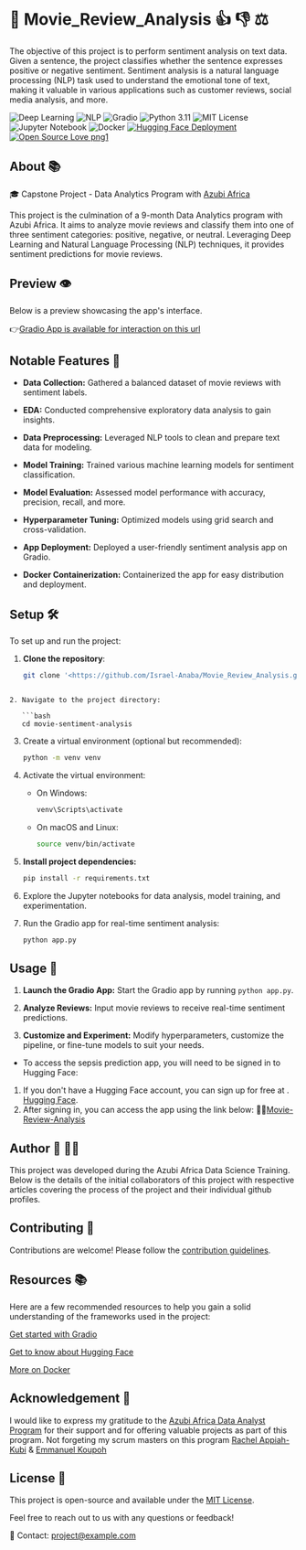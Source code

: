 # 🚀 Movie_Review_Analysis 👍 👎 ⚖️

The objective of this project is to perform sentiment analysis on text data. Given a sentence, the project classifies whether the sentence expresses positive or negative sentiment. Sentiment analysis is a natural language processing (NLP) task used to understand the emotional tone of text, making it valuable in various applications such as customer reviews, social media analysis, and more.

![Deep Learning](https://img.shields.io/badge/Deep%20Learning-Enabled-brightgreen)
![NLP](https://img.shields.io/badge/NLP-Ready-blue)
![Gradio](https://img.shields.io/badge/Gradio-Integrated-orange)
![Python 3.11](https://img.shields.io/badge/Python-3.11%2B-blue)
![MIT License](https://img.shields.io/badge/License-MIT-lightgrey)
![Jupyter Notebook](https://img.shields.io/badge/Notebook-Jupyter-yellow)
![Docker](https://img.shields.io/badge/Docker-Ready-blueviolet)
[![Hugging Face Deployment](https://img.shields.io/badge/Hugging%20Face-Deployed-brightgreen)](https://huggingface.co/my-awesome-ml-web-app)
[![Open Source Love png1](https://badges.frapsoft.com/os/v1/open-source.png?v=103)](https://github.com/ellerbrock/open-source-badges/)



## About 📚
🎓 Capstone Project - Data Analytics Program with [Azubi Africa](https://www.azubiafrica.org/data-analytics)

This project is the culmination of a 9-month Data Analytics program with Azubi Africa. It aims to analyze movie reviews and classify them into one of three sentiment categories: positive, negative, or neutral. Leveraging Deep Learning and Natural Language Processing (NLP) techniques, it provides sentiment predictions for movie reviews.

## Preview 👁️

Below is a preview showcasing the app's interface.

<!-- ![Prev](Screenshots/Preview3.png) -->


 👉[Gradio App is available for interaction on this url](http://127.0.0.1:7860/)


## Notable Features 🌟

- **Data Collection:** Gathered a balanced dataset of movie reviews with sentiment labels.

- **EDA:** Conducted comprehensive exploratory data analysis to gain insights.

- **Data Preprocessing:** Leveraged NLP tools to clean and prepare text data for modeling.

- **Model Training:** Trained various machine learning models for sentiment classification.

- **Model Evaluation:** Assessed model performance with accuracy, precision, recall, and more.

- **Hyperparameter Tuning:** Optimized models using grid search and cross-validation.

- **App Deployment:** Deployed a user-friendly sentiment analysis app on Gradio.

- **Docker Containerization:** Containerized the app for easy distribution and deployment.


## Setup 🛠️
To set up and run the project:

1. **Clone the repository**:
   ```bash
   git clone '<https://github.com/Israel-Anaba/Movie_Review_Analysis.git>'
```

2. Navigate to the project directory:

   ```bash
   cd movie-sentiment-analysis
   ```
3. Create a virtual environment (optional but recommended):

   ```bash
   python -m venv venv
   ```
4. Activate the virtual environment:

   - On Windows:
     ```bash
     venv\Scripts\activate
     ```
   - On macOS and Linux:
     ```bash
     source venv/bin/activate
     ```
5. **Install project dependencies:**

   ```bash
   pip install -r requirements.txt
   ```
6. Explore the Jupyter notebooks for data analysis, model training, and experimentation.

7. Run the Gradio app for real-time sentiment analysis:

   ```bash
   python app.py
   ```

## Usage 🚀

1. **Launch the Gradio App:** Start the Gradio app by running `python app.py`.

2. **Analyze Reviews:** Input movie reviews to receive real-time sentiment predictions.

3. **Customize and Experiment:** Modify hyperparameters, customize the pipeline, or fine-tune models to suit your needs.

- To access the sepsis prediction app, you will need to be signed in to Hugging Face:

1. If you don't have a Hugging Face account, you can sign up for free at .
[Hugging Face](https://huggingface.co/signup).
2. After signing in, you can access the app using the link below:
   🔔🤖[Movie-Review-Analysis](https://gr8testgad-1-movie-review-analysis.hf.space)


## Author 📖 🧑‍🎓

This project was developed during the Azubi Africa Data Science Training. Below is the details of the initial collaborators of this project with respective articles covering the process of the project and their individual github profiles.


## Contributing 🤝

Contributions are welcome! Please follow the [contribution guidelines](CONTRIBUTING.md).
<!-- Contributions are welcome! Feel free to open an issue or submit a pull request. -->

## Resources 📚

Here are a few recommended resources to help you gain a solid understanding of the frameworks used in the project:

[Get started with Gradio](https://gradio.app/getting_started/)

[Get to know about Hugging Face](https://huggingface.co/)

[More on Docker](https://www.docker.com/)

## Acknowledgement 🥇

I would like to express my gratitude to the [Azubi Africa Data Analyst Program](https://www.azubiafrica.org/data-analytics) for their support and for offering valuable projects as part of this program. Not forgeting my scrum masters on this program [Rachel Appiah-Kubi](https://www.linkedin.com/in/racheal-appiah-kubi/) & [Emmanuel Koupoh](https://github.com/eaedk)


## License 📜

This project is open-source and available under the [MIT License](LICENSE).

Feel free to reach out to us with any questions or feedback!

📧 Contact: project@example.com


